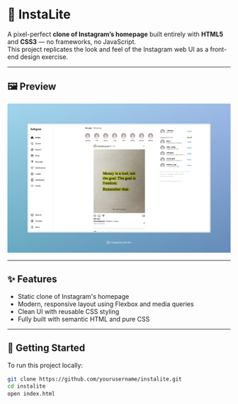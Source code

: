 # 📸 InstaLite

A pixel-perfect **clone of Instagram’s homepage** built entirely with **HTML5** and **CSS3** — no frameworks, no JavaScript.  
This project replicates the look and feel of the Instagram web UI as a front-end design exercise.

---

## 🖼 Preview

![Instagram Clone Screenshot](./Instagram.jpeg)

---

## ✨ Features

- Static clone of Instagram's homepage
- Modern, responsive layout using Flexbox and media queries
- Clean UI with reusable CSS styling
- Fully built with semantic HTML and pure CSS

---

## 🚀 Getting Started

To run this project locally:

```bash
git clone https://github.com/yourusername/instalite.git
cd instalite
open index.html
